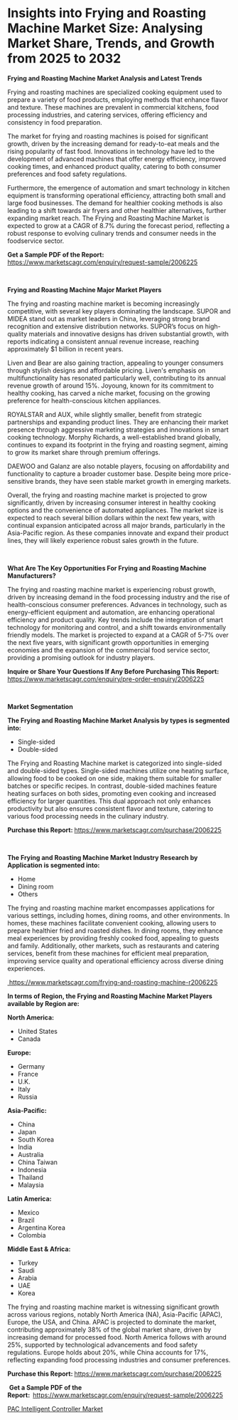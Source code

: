 <p><h1>Insights into Frying and Roasting Machine Market Size: Analysing Market Share, Trends, and Growth from 2025 to 2032</h1></p><p><strong>Frying and Roasting Machine Market Analysis and Latest Trends</strong></p>
<p><p>Frying and roasting machines are specialized cooking equipment used to prepare a variety of food products, employing methods that enhance flavor and texture. These machines are prevalent in commercial kitchens, food processing industries, and catering services, offering efficiency and consistency in food preparation.</p><p>The market for frying and roasting machines is poised for significant growth, driven by the increasing demand for ready-to-eat meals and the rising popularity of fast food. Innovations in technology have led to the development of advanced machines that offer energy efficiency, improved cooking times, and enhanced product quality, catering to both consumer preferences and food safety regulations.</p><p>Furthermore, the emergence of automation and smart technology in kitchen equipment is transforming operational efficiency, attracting both small and large food businesses. The demand for healthier cooking methods is also leading to a shift towards air fryers and other healthier alternatives, further expanding market reach. The Frying and Roasting Machine Market is expected to grow at a CAGR of 8.7% during the forecast period, reflecting a robust response to evolving culinary trends and consumer needs in the foodservice sector.</p></p>
<p><strong>Get a Sample PDF of the Report:&nbsp;</strong> <a href="https://www.marketscagr.com/enquiry/request-sample/2006225?utm_campaign=1901&utm_medium=2&utm_source=Github&utm_content=ia&utm_term=02032025&utm_id=frying-and-roasting-machine">https://www.marketscagr.com/enquiry/request-sample/2006225</a></p>
<p>&nbsp;</p>
<p><strong>Frying and Roasting Machine Major Market Players</strong></p>
<p><p>The frying and roasting machine market is becoming increasingly competitive, with several key players dominating the landscape. SUPOR and MIDEA stand out as market leaders in China, leveraging strong brand recognition and extensive distribution networks. SUPOR’s focus on high-quality materials and innovative designs has driven substantial growth, with reports indicating a consistent annual revenue increase, reaching approximately $1 billion in recent years.</p><p>Liven and Bear are also gaining traction, appealing to younger consumers through stylish designs and affordable pricing. Liven's emphasis on multifunctionality has resonated particularly well, contributing to its annual revenue growth of around 15%. Joyoung, known for its commitment to healthy cooking, has carved a niche market, focusing on the growing preference for health-conscious kitchen appliances.</p><p>ROYALSTAR and AUX, while slightly smaller, benefit from strategic partnerships and expanding product lines. They are enhancing their market presence through aggressive marketing strategies and innovations in smart cooking technology. Morphy Richards, a well-established brand globally, continues to expand its footprint in the frying and roasting segment, aiming to grow its market share through premium offerings.</p><p>DAEWOO and Galanz are also notable players, focusing on affordability and functionality to capture a broader customer base. Despite being more price-sensitive brands, they have seen stable market growth in emerging markets.</p><p>Overall, the frying and roasting machine market is projected to grow significantly, driven by increasing consumer interest in healthy cooking options and the convenience of automated appliances. The market size is expected to reach several billion dollars within the next few years, with continual expansion anticipated across all major brands, particularly in the Asia-Pacific region. As these companies innovate and expand their product lines, they will likely experience robust sales growth in the future.</p></p>
<p>&nbsp;</p>
<p><strong>What Are The Key Opportunities For Frying and Roasting Machine Manufacturers?</strong></p>
<p><p>The frying and roasting machine market is experiencing robust growth, driven by increasing demand in the food processing industry and the rise of health-conscious consumer preferences. Advances in technology, such as energy-efficient equipment and automation, are enhancing operational efficiency and product quality. Key trends include the integration of smart technology for monitoring and control, and a shift towards environmentally friendly models. The market is projected to expand at a CAGR of 5-7% over the next five years, with significant growth opportunities in emerging economies and the expansion of the commercial food service sector, providing a promising outlook for industry players.</p></p>
<p><strong>Inquire or Share Your Questions If Any Before Purchasing This Report:</strong> <a href="https://www.marketscagr.com/enquiry/pre-order-enquiry/2006225?utm_campaign=1901&utm_medium=2&utm_source=Github&utm_content=ia&utm_term=02032025&utm_id=frying-and-roasting-machine">https://www.marketscagr.com/enquiry/pre-order-enquiry/2006225</a></p>
<p>&nbsp;</p>
<p><strong>Market Segmentation</strong></p>
<p><strong>The Frying and Roasting Machine Market Analysis by types is segmented into:</strong></p>
<p><ul><li>Single-sided</li><li>Double-sided</li></ul></p>
<p><p>The Frying and Roasting Machine market is categorized into single-sided and double-sided types. Single-sided machines utilize one heating surface, allowing food to be cooked on one side, making them suitable for smaller batches or specific recipes. In contrast, double-sided machines feature heating surfaces on both sides, promoting even cooking and increased efficiency for larger quantities. This dual approach not only enhances productivity but also ensures consistent flavor and texture, catering to various food processing needs in the culinary industry.</p></p>
<p><strong>Purchase this Report:&nbsp;</strong><a href="https://www.marketscagr.com/purchase/2006225?utm_campaign=1901&utm_medium=2&utm_source=Github&utm_content=ia&utm_term=02032025&utm_id=frying-and-roasting-machine">https://www.marketscagr.com/purchase/2006225</a></p>
<p>&nbsp;</p>
<p><strong>The Frying and Roasting Machine Market Industry Research by Application is segmented into:</strong></p>
<p><ul><li>Home</li><li>Dining room</li><li>Others</li></ul></p>
<p><p>The frying and roasting machine market encompasses applications for various settings, including homes, dining rooms, and other environments. In homes, these machines facilitate convenient cooking, allowing users to prepare healthier fried and roasted dishes. In dining rooms, they enhance meal experiences by providing freshly cooked food, appealing to guests and family. Additionally, other markets, such as restaurants and catering services, benefit from these machines for efficient meal preparation, improving service quality and operational efficiency across diverse dining experiences.</p></p>
<p><a href="https://www.marketscagr.com/frying-and-roasting-machine-r2006225?utm_campaign=1901&utm_medium=2&utm_source=Github&utm_content=ia&utm_term=02032025&utm_id=frying-and-roasting-machine">&nbsp;https://www.marketscagr.com/frying-and-roasting-machine-r2006225</a></p>
<p><strong>In terms of Region, the Frying and Roasting Machine Market Players available by Region are:</strong></p>
<p>
    <p> <strong> North America: </strong>
        <ul>
            <li>United States</li>
            <li>Canada</li>
        </ul>
        </p> 
    <p> <strong> Europe: </strong>
        <ul>
            <li>Germany</li>
            <li>France</li>
            <li>U.K.</li>
            <li>Italy</li>
            <li>Russia</li>
        </ul>
        </p> 
    <p> <strong> Asia-Pacific: </strong>
        <ul>
            <li>China</li>
            <li>Japan</li>
            <li>South Korea</li>
            <li>India</li>
            <li>Australia</li>
            <li>China Taiwan</li>
            <li>Indonesia</li>
            <li>Thailand</li>
            <li>Malaysia</li>
        </ul>
        </p> 
    <p> <strong> Latin America: </strong>
        <ul>
            <li>Mexico</li>
            <li>Brazil</li>
            <li>Argentina Korea</li>
            <li>Colombia</li>
        </ul>
        </p> 
    <p> <strong> Middle East & Africa: </strong>
        <ul>
            <li>Turkey</li>
            <li>Saudi</li>
            <li>Arabia</li>
            <li>UAE</li>
            <li>Korea</li>
        </ul>
    </p>
    </p>
<p><p>The frying and roasting machine market is witnessing significant growth across various regions, notably North America (NA), Asia-Pacific (APAC), Europe, the USA, and China. APAC is projected to dominate the market, contributing approximately 38% of the global market share, driven by increasing demand for processed food. North America follows with around 25%, supported by technological advancements and food safety regulations. Europe holds about 20%, while China accounts for 17%, reflecting expanding food processing industries and consumer preferences.</p></p>
<p><strong>Purchase this Report: </strong><a href="https://www.marketscagr.com/purchase/2006225?utm_campaign=1901&utm_medium=2&utm_source=Github&utm_content=ia&utm_term=02032025&utm_id=frying-and-roasting-machine">https://www.marketscagr.com/purchase/2006225</a></p>
<p>&nbsp;<strong>Get a Sample PDF of the Report:&nbsp;&nbsp;</strong><a href="https://www.marketscagr.com/enquiry/request-sample/2006225?utm_campaign=1901&utm_medium=2&utm_source=Github&utm_content=ia&utm_term=02032025&utm_id=frying-and-roasting-machine">https://www.marketscagr.com/enquiry/request-sample/2006225</a></p>
<p><strong></strong></p>
<p><p><a href="https://github.com/indrystar/Market-Research-Report-List-5/blob/main/pac-intelligent-controller-market.md?utm_campaign=1901&utm_medium=2&utm_source=Github&utm_content=ia&utm_term=02032025&utm_id=frying-and-roasting-machine">PAC Intelligent Controller Market</a></p></p>